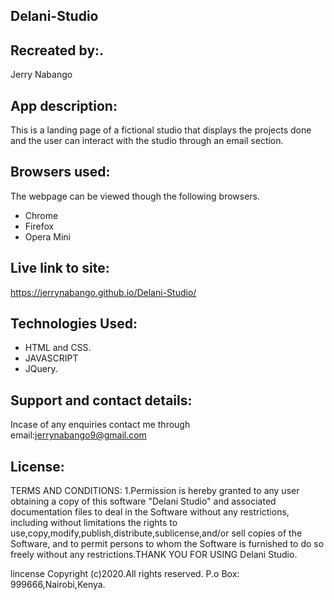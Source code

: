 ## Delani-Studio
## Recreated by:.
Jerry Nabango
## App description:
This is a landing page of a fictional studio that displays the projects done and the user can interact with the studio through an email section.
## Browsers used:
The webpage can be viewed though the following browsers.
* Chrome
* Firefox
* Opera Mini
## Live link to site:
https://jerrynabango.github.io/Delani-Studio/
## Technologies Used:
* HTML and CSS.
* JAVASCRIPT
* JQuery.
## Support and contact details:
Incase of any enquiries contact me through email:jerrynabango9@gmail.com
## License:
TERMS AND CONDITIONS:
  1.Permission is hereby granted to any user obtaining a copy
of this software "Delani Studio" and associated documentation files to deal
in the Software without any restrictions, including without limitations the rights
to use,copy,modify,publish,distribute,sublicense,and/or sell 
copies of the Software, and to permit persons to whom the Software is
furnished to do so freely without any restrictions.THANK YOU FOR USING Delani Studio.

   lincense Copyright (c)2020.All rights reserved.
    P.o Box: 999666,Nairobi,Kenya.

